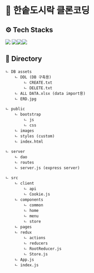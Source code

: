 # 🍱 한솥도시락 클론코딩

## ⚙️ Tech Stacks
 <img src="https://img.shields.io/badge/react-61DAFB?style=for-the-badge&logo=react&logoColor=black"> <img src="https://img.shields.io/badge/bootstrap-7952B3?style=for-the-badge&logo=bootstrap&logoColor=white"><img src="https://img.shields.io/badge/express-000000?style=for-the-badge&logo=express&logoColor=white"><img src="https://img.shields.io/badge/oracle-F80000?style=for-the-badge&logo=oracle&logoColor=white">
 
## 📂 Directory 


    ㄴ DB assets
        ㄴ DDL (DB 구축용)
            ㄴ CREATE.txt
            ㄴ DELETE.txt
        ㄴ ALL DATA.xlsx (data import용)
        ㄴ ERD.jpg

    ㄴ public
        ㄴ bootstrap
            ㄴ js
            ㄴ css
        ㄴ images
        ㄴ styles (custom)
        ㄴ index.html

    ㄴ server
        ㄴ dao
        ㄴ routes
        ㄴ server.js (express server)

    ㄴ src
        ㄴ client
            ㄴ api
            ㄴ Cookie.js
        ㄴ components
            ㄴ common
            ㄴ home
            ㄴ menu
            ㄴ store
        ㄴ pages
        ㄴ redux
            ㄴ actions
            ㄴ reducers
            ㄴ RootReducer.js
            ㄴ Store.js
        ㄴ App.js
        ㄴ index.js
